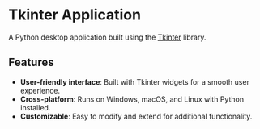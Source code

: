 # Tkinter Application

A Python desktop application built using the [Tkinter](https://docs.python.org/3/library/tkinter.html) library.

## Features

- **User-friendly interface**: Built with Tkinter widgets for a smooth user experience.
- **Cross-platform**: Runs on Windows, macOS, and Linux with Python installed.
- **Customizable**: Easy to modify and extend for additional functionality.
